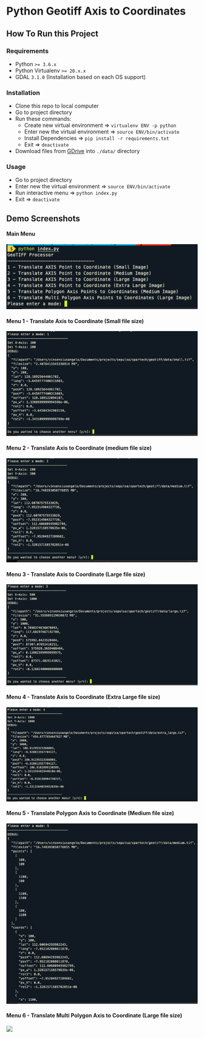# Python Geotiff Axis to Coordinates

## How To Run this Project

### Requirements
- Python `>= 3.6.x`
- Python Virtualenv `>= 20.x.x`
- GDAL `3.1.0` (Installation based on each OS support)


### Installation
- Clone this repo to local computer
- Go to project directory
- Run these commands:
	- Create new virtual environment => `virtualenv ENV -p python`
	- Enter new the virtual environment => `source ENV/bin/activate`
	- Install Dependencies => `pip install -r requirements.txt`
	- Exit => `deactivate`
- Download files from [GDrive](https://drive.google.com/drive/folders/1TntXWGW0DW251OcGuyk_o-neTAg5v9x9?usp=sharing) into `./data/` directory

### Usage
- Go to project directory
- Enter new the virtual environment => `source ENV/bin/activate`
- Run interactive menu => `python index.py`
- Exit => `deactivate`

## Demo Screenshots
#### Main Menu
![](/data/screenshots/main-menu.png?raw=true)

#### Menu 1 - Translate Axis to Coordinate (Small file size)
![](/data/screenshots/menu-1-get-coordinate-from-axis-small-size-image.png?raw=true)

#### Menu 2 - Translate Axis to Coordinate (medium file size)
![](/data/screenshots/menu-2-get-coordinate-from-axis-medium-size-image.png?raw=true)

#### Menu 3 - Translate Axis to Coordinate (Large file size)
![](/data/screenshots/menu-3-get-coordinate-from-axis-large-size-image.png?raw=true)

#### Menu 4 - Translate Axis to Coordinate (Extra Large file size)
![](/data/screenshots/menu-4-get-coordinate-from-axis-extra-large-size-image.png?raw=true)

#### Menu 5 - Translate Polygon Axis to Coordinate (Medium file size)
![](/data/screenshots/menu-5-get-coordinates-from-polygon-medium-size-image.png?raw=true)

#### Menu 6 - Translate Multi Polygon Axis to Coordinate (Large file size)
![](/data/screenshots/menu-6-get-coordinates-from-polygon-large-size-image?raw=true)
